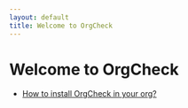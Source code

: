 ```yaml
---
layout: default
title: Welcome to OrgCheck
---
```


# Welcome to OrgCheck

- [How to install OrgCheck in your org?](installation)
